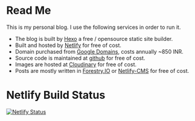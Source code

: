 # Read Me

This is my personal blog. I use the following services in order to run it.

* The blog is built by [Hexo](https://hexo.io) a free / opensource static site builder.  
* Built and hosted by [Netlify](https://app.netlify.com/sites/anbu-blog/deploys) for free of cost.   
* Domain purchased from [Google Domains](https://domains.google.com), costs annually ~850 INR.  
* Source code is maintained at [github](https://github.com/anbuchelva/blog) for free of cost.  
* Images are hosted at [Cloudinary](https://cloudinary.com/) for free of cost.  
* Posts are mostly written in [Forestry.IO](https://forestry.io/) or [Netlify-CMS](https://www.netlifycms.org/) for free of cost.  

# Netlify Build Status
[![Netlify Status](https://api.netlify.com/api/v1/badges/7a6bf6a6-7d08-46cf-8d32-508642c20670/deploy-status)](https://app.netlify.com/sites/anbu-blog/deploys)